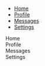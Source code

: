 <div>
  <!-- Nav tabs -->
  <ul class="nav nav-tabs" role="tablist">
    <li role="presentation" class="active"><a href="#home" aria-controls="home" role="tab" data-toggle="tab">Home</a></li>
    <li role="presentation"><a href="#profile" aria-controls="profile" role="tab" data-toggle="tab">Profile</a></li>
    <li role="presentation"><a href="#messages" aria-controls="messages" role="tab" data-toggle="tab">Messages</a></li>
    <li role="presentation"><a href="#settings" aria-controls="settings" role="tab" data-toggle="tab">Settings</a></li>
  </ul>
  <!-- Tab panes -->
  <div class="tab-content">
    <div role="tabpanel" class="tab-pane active" id="home">Home<div>
    <div role="tabpanel" class="tab-pane" id="profile">Profile<div>
    <div role="tabpanel" class="tab-pane" id="messages">Messages</div>
    <div role="tabpanel" class="tab-pane" id="settings">Settings</div>
  </div>
</div>